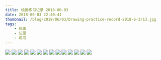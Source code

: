 ```yaml
---
title: 绘画练习记录 2018-06-03
date: 2018-06-03 22:40:41
thumbnail: /blog/2018/06/03/Drawing-practice-record-2018-6-3/13.jpg
tags:
    - 绘画
    - 记录
    - 练习
---
```


![](1.jpg)
![](2.jpg)
![](3.jpg)
![](4.jpg)
![](5.jpg)
![](6.jpg)
![](7.jpg)
![](8.jpg)
![](9.jpg)
![](10.jpg)
![](11.jpg)
![](12.jpg)
![](13.jpg)
![](14.jpg)